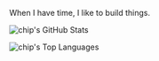 When I have time, I like to build things.

<p align="left">
  <img src="https://github-readme-stats.vercel.app/api?username=chippokiddo&show_icons=true&theme=radical&layout=compact&card_width=490" alt="chip's GitHub Stats" />
</p>
<p align="left">
  <img src="https://github-readme-stats.vercel.app/api/top-langs/?username=chippokiddo&layout=compact&theme=radical&card_width=490" alt="chip's Top Languages" />
</p>
